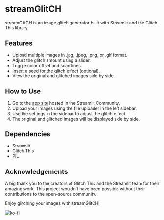 # streamGlitCH

streamGlitCH is an image glitch generator built with Streamlit and the Glitch This library. 

## Features

- Upload multiple images in .jpg, .jpeg, .png, or .gif format.
- Adjust the glitch amount using a slider.
- Toggle color offset and scan lines.
- Insert a seed for the glitch effect (optional).
- View the original and glitched images side by side.

## How to Use

1. Go to the [app site](https://streamglitch.streamlit.app/) hosted in the Streamlit Community.
2. Upload your images using the file uploader in the left sidebar.
3. Use the settings in the sidebar to adjust the glitch effect.
4. The original and glitched images will be displayed side by side.

## Dependencies

- Streamlit
- Glitch This
- PIL

## Acknowledgements

A big thank you to the creators of Glitch This and the Streamlit team for their amazing work. This project wouldn’t have been possible without their contributions to the open-source community.

Enjoy glitching your images with streamGlitCH!


[![ko-fi](https://ko-fi.com/img/githubbutton_sm.svg)](https://ko-fi.com/B0B3V8QAU)
